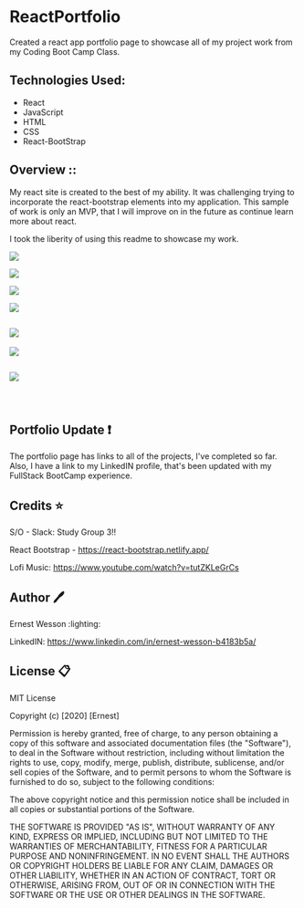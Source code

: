 # ReactPortfolio

Created a react app portfolio page to showcase all of my project work from my 
Coding Boot Camp Class. 


## Technologies Used:

- React
- JavaScript
- HTML
- CSS
- React-BootStrap


## Overview ::

My react site is created to the best of my ability. It was challenging trying to incorporate the react-bootstrap elements into my application. This sample of work is only an MVP, that I will improve on in the future as continue learn more about react. 

I took the liberity of using this readme to showcase my work. 





![](https://i.ibb.co/cD8BDrQ/covid-pronto-1.png)

[](https://github.com/HEEM86/factCheck)

![](https://i.ibb.co/dW8z6mV/petspace.png)

![](https://github.com/HEEM86/PetSpace)





![](https://i.ibb.co/fphQFVL/fittracker.png)

![]()

![](https://i.ibb.co/JscGYQv/Planner-project.png)
![]()

![](https://i.ibb.co/wwghLnX/pass-gen-project.png)

![]()

![](https://i.ibb.co/Cpd0Zvb/weather-project.png)





![]()

![]()

![]()


## Portfolio Update :heavy_exclamation_mark:

The portfolio page has links to all of the projects, I've completed so far. Also, I have a link to my LinkedIN profile, that's been updated with my FullStack BootCamp experience.




## Credits :star:

S/O - Slack: Study Group 3!!

React Bootstrap - https://react-bootstrap.netlify.app/

Lofi Music: https://www.youtube.com/watch?v=tutZKLeGrCs

## Author :pen:

Ernest Wesson :lighting:

LinkedIN: https://www.linkedin.com/in/ernest-wesson-b4183b5a/


## License :clipboard:


MIT License

Copyright (c) [2020] [Ernest]

Permission is hereby granted, free of charge, to any person obtaining a copy
of this software and associated documentation files (the "Software"), to deal
in the Software without restriction, including without limitation the rights
to use, copy, modify, merge, publish, distribute, sublicense, and/or sell
copies of the Software, and to permit persons to whom the Software is
furnished to do so, subject to the following conditions:

The above copyright notice and this permission notice shall be included in all
copies or substantial portions of the Software.

THE SOFTWARE IS PROVIDED "AS IS", WITHOUT WARRANTY OF ANY KIND, EXPRESS OR
IMPLIED, INCLUDING BUT NOT LIMITED TO THE WARRANTIES OF MERCHANTABILITY,
FITNESS FOR A PARTICULAR PURPOSE AND NONINFRINGEMENT. IN NO EVENT SHALL THE
AUTHORS OR COPYRIGHT HOLDERS BE LIABLE FOR ANY CLAIM, DAMAGES OR OTHER
LIABILITY, WHETHER IN AN ACTION OF CONTRACT, TORT OR OTHERWISE, ARISING FROM,
OUT OF OR IN CONNECTION WITH THE SOFTWARE OR THE USE OR OTHER DEALINGS IN THE
SOFTWARE.